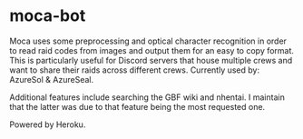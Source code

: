 # moca-bot

Moca uses some preprocessing and optical character recognition in order to read raid codes from images and output them for an easy to copy format. This is particularly useful for Discord servers that house multiple crews and want to share their raids across different crews. Currently used by: AzureSol & AzureSeal.

Additional features include searching the GBF wiki and nhentai. I maintain that the latter was due to that feature being the most requested one.

Powered by Heroku.
